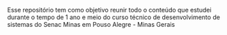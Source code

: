 Esse repositório tem como objetivo reunir todo o conteúdo que estudei durante o tempo de 1 ano e meio do curso técnico de desenvolvimento de sistemas do Senac Minas em Pouso Alegre - Minas Gerais